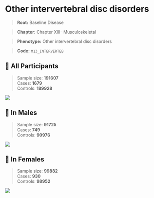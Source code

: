 # Other intervertebral disc disorders

> **Root:** Baseline Disease  

> **Chapter:** Chapter XIII- Musculoskeletal  

> **Phenotype:** Other intervertebral disc disorders  

> **Code:** `M13_INTERVERTEB`

## 🧪 All Participants  
> Sample size: **191607**  
> Cases: **1679**  
> Controls: **189928**
<img src="/Disease/Figures/ALL/Baseline/M13_INTERVERTEB.png"/>
<CsvTable src="/public/Disease/Data/ALL/Baseline/LG_M13_INTERVERTEB.csv" label="🔍 View full results" />

## 👨 In Males  
> Sample size: **91725**  
> Cases: **749**  
> Controls: **90976**
<img src="/Disease/Figures/Male/Baseline/M13_INTERVERTEB.png"/>
<CsvTable src="/public/Disease/Data/Male/Baseline/LG_M13_INTERVERTEB.csv" label="🔍 View full results" />

## 👩 In Females  
> Sample size: **99882**  
> Cases: **930**  
> Controls: **98952**
<img src="/Disease/Figures/Female/Baseline/M13_INTERVERTEB.png"/>
<CsvTable src="/public/Disease/Data/Female/Baseline/LG_M13_INTERVERTEB.csv" label="🔍 View full results" />
